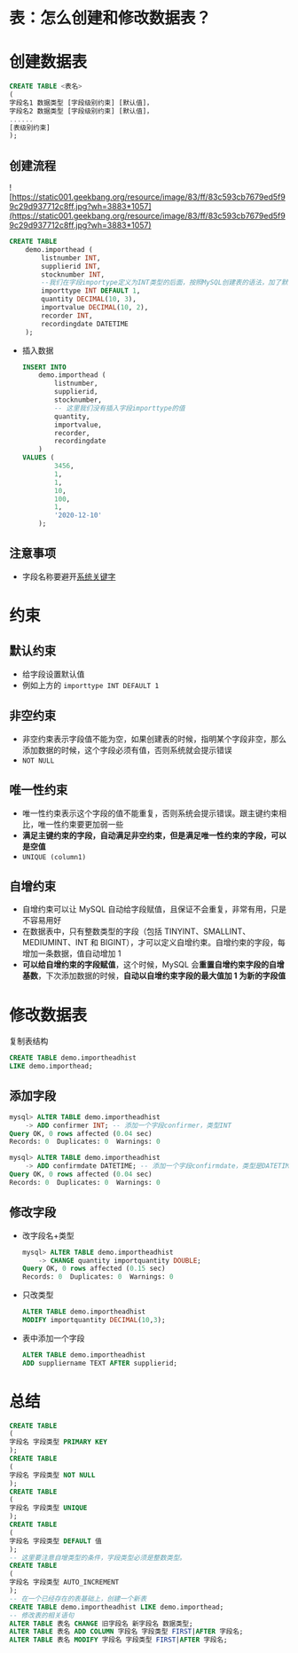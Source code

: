 # 表：怎么创建和修改数据表？

# 创建数据表

```sql
CREATE TABLE <表名>
(
字段名1 数据类型 [字段级别约束] [默认值]，
字段名2 数据类型 [字段级别约束] [默认值]，
......
[表级别约束]
);
```

## 创建流程

![https://static001.geekbang.org/resource/image/83/ff/83c593cb7679ed5f99c29d937712c8ff.jpg?wh=3883*1057](https://static001.geekbang.org/resource/image/83/ff/83c593cb7679ed5f99c29d937712c8ff.jpg?wh=3883*1057)

```sql
CREATE TABLE
    demo.importhead (
        listnumber INT,
        supplierid INT,
        stocknumber INT,
        --我们在字段importype定义为INT类型的后面，按照MySQL创建表的语法，加了默认值1。
        importtype INT DEFAULT 1,
        quantity DECIMAL(10, 3),
        importvalue DECIMAL(10, 2),
        recorder INT,
        recordingdate DATETIME
    );
```

- 插入数据
    
    ```sql
    INSERT INTO
        demo.importhead (
            listnumber,
            supplierid,
            stocknumber,
            -- 这里我们没有插入字段importtype的值
            quantity,
            importvalue,
            recorder,
            recordingdate
        )
    VALUES (
            3456,
            1,
            1,
            10,
            100,
            1,
            '2020-12-10'
        );
    ```
    

## 注意事项

- 字段名称要避开[系统关键字](https://dev.mysql.com/doc/refman/8.0/en/keywords.html#keywords-removed-in-current-series)

# 约束

## 默认约束

- 给字段设置默认值
- 例如上方的 `importtype INT DEFAULT 1`

## 非空约束

- 非空约束表示字段值不能为空，如果创建表的时候，指明某个字段非空，那么添加数据的时候，这个字段必须有值，否则系统就会提示错误
- `NOT NULL`

## 唯一性约束

- 唯一性约束表示这个字段的值不能重复，否则系统会提示错误。跟主键约束相比，唯一性约束要更加弱一些
- **满足主键约束的字段，自动满足非空约束，但是满足唯一性约束的字段，可以是空值**
- `UNIQUE (column1)`

## 自增约束

- 自增约束可以让 MySQL 自动给字段赋值，且保证不会重复，非常有用，只是不容易用好
- 在数据表中，只有整数类型的字段（包括 TINYINT、SMALLINT、MEDIUMINT、INT 和 BIGINT），才可以定义自增约束。自增约束的字段，每增加一条数据，值自动增加 1
- **可以给自增约束的字段赋值**，这个时候，MySQL 会**重置自增约束字段的自增基数**，下次添加数据的时候，**自动以自增约束字段的最大值加 1 为新的字段值**

# 修改数据表

复制表结构

```sql
CREATE TABLE demo.importheadhist
LIKE demo.importhead;
```

## 添加字段

```sql
mysql> ALTER TABLE demo.importheadhist
    -> ADD confirmer INT; -- 添加一个字段confirmer，类型INT
Query OK, 0 rows affected (0.04 sec)
Records: 0  Duplicates: 0  Warnings: 0

mysql> ALTER TABLE demo.importheadhist
    -> ADD confirmdate DATETIME; -- 添加一个字段confirmdate，类型是DATETIME
Query OK, 0 rows affected (0.04 sec)
Records: 0  Duplicates: 0  Warnings: 0
```

## 修改字段

- 改字段名+类型
    
    ```sql
    mysql> ALTER TABLE demo.importheadhist
        -> CHANGE quantity importquantity DOUBLE;
    Query OK, 0 rows affected (0.15 sec)
    Records: 0  Duplicates: 0  Warnings: 0
    ```
    
- 只改类型
    
    ```sql
    ALTER TABLE demo.importheadhist
    MODIFY importquantity DECIMAL(10,3);
    ```
    
- 表中添加一个字段
    
    ```sql
    ALTER TABLE demo.importheadhist
    ADD suppliername TEXT AFTER supplierid;
    ```
    

# 总结

```sql
CREATE TABLE
(
字段名 字段类型 PRIMARY KEY
);
CREATE TABLE
(
字段名 字段类型 NOT NULL
);
CREATE TABLE
(
字段名 字段类型 UNIQUE
);
CREATE TABLE
(
字段名 字段类型 DEFAULT 值
);
-- 这里要注意自增类型的条件，字段类型必须是整数类型。
CREATE TABLE
(
字段名 字段类型 AUTO_INCREMENT
);
-- 在一个已经存在的表基础上，创建一个新表
CREATE TABLE demo.importheadhist LIKE demo.importhead;
-- 修改表的相关语句
ALTER TABLE 表名 CHANGE 旧字段名 新字段名 数据类型;
ALTER TABLE 表名 ADD COLUMN 字段名 字段类型 FIRST|AFTER 字段名;
ALTER TABLE 表名 MODIFY 字段名 字段类型 FIRST|AFTER 字段名;
```